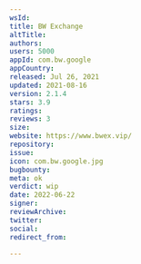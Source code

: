```yaml
---
wsId: 
title: BW Exchange
altTitle: 
authors: 
users: 5000
appId: com.bw.google
appCountry: 
released: Jul 26, 2021
updated: 2021-08-16
version: 2.1.4
stars: 3.9
ratings: 
reviews: 3
size: 
website: https://www.bwex.vip/
repository: 
issue: 
icon: com.bw.google.jpg
bugbounty: 
meta: ok
verdict: wip
date: 2022-06-22
signer: 
reviewArchive: 
twitter: 
social: 
redirect_from: 

---
```


